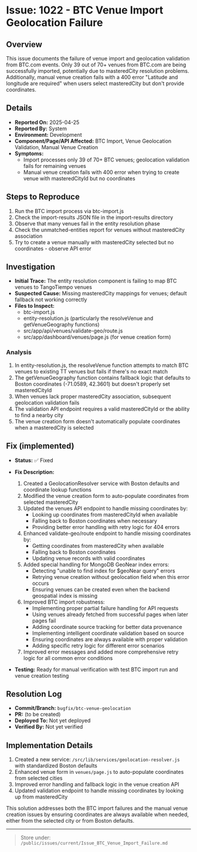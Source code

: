 # Issue: 1022 - BTC Venue Import Geolocation Failure

## Overview
This issue documents the failure of venue import and geolocation validation from BTC.com events. Only 39 out of 70+ venues from BTC.com are being successfully imported, potentially due to masteredCity resolution problems. Additionally, manual venue creation fails with a 400 error "Latitude and longitude are required" when users select masteredCity but don't provide coordinates.

## Details
- **Reported On:** 2025-04-25
- **Reported By:** System
- **Environment:** Development
- **Component/Page/API Affected:** BTC Import, Venue Geolocation Validation, Manual Venue Creation
- **Symptoms:** 
  - Import processes only 39 of 70+ BTC venues; geolocation validation fails for remaining venues
  - Manual venue creation fails with 400 error when trying to create venue with masteredCityId but no coordinates

## Steps to Reproduce
1. Run the BTC import process via btc-import.js
2. Check the import-results JSON file in the import-results directory
3. Observe that many venues fail in the entity resolution phase
4. Check the unmatched-entities report for venues without masteredCity association
5. Try to create a venue manually with masteredCity selected but no coordinates - observe API error

## Investigation
- **Initial Trace:** The entity resolution component is failing to map BTC venues to TangoTiempo venues
- **Suspected Cause:** Missing masteredCity mappings for venues; default fallback not working correctly
- **Files to Inspect:** 
  - btc-import.js
  - entity-resolution.js (particularly the resolveVenue and getVenueGeography functions)
  - src/app/api/venues/validate-geo/route.js
  - src/app/dashboard/venues/page.js (for venue creation form)

### Analysis
1. In entity-resolution.js, the resolveVenue function attempts to match BTC venues to existing TT venues but fails if there's no exact match
2. The getVenueGeography function contains fallback logic that defaults to Boston coordinates (-71.0589, 42.3601) but doesn't properly set masteredCityId
3. When venues lack proper masteredCity association, subsequent geolocation validation fails
4. The validation API endpoint requires a valid masteredCityId or the ability to find a nearby city
5. The venue creation form doesn't automatically populate coordinates when a masteredCity is selected

## Fix (implemented)
- **Status:** ✅ Fixed
- **Fix Description:** 
  1. Created a GeolocationResolver service with Boston defaults and coordinate lookup functions
  2. Modified the venue creation form to auto-populate coordinates from selected masteredCity
  3. Updated the venues API endpoint to handle missing coordinates by:
     - Looking up coordinates from masteredCityId when available
     - Falling back to Boston coordinates when necessary
     - Providing better error handling with retry logic for 404 errors
  4. Enhanced validate-geo/route endpoint to handle missing coordinates by:
     - Getting coordinates from masteredCity when available 
     - Falling back to Boston coordinates
     - Updating venue records with valid coordinates
  5. Added special handling for MongoDB GeoNear index errors:
     - Detecting "unable to find index for $geoNear query" errors
     - Retrying venue creation without geolocation field when this error occurs
     - Ensuring venues can be created even when the backend geospatial index is missing
  6. Improved BTC import robustness:
     - Implementing proper partial failure handling for API requests
     - Using venues already fetched from successful pages when later pages fail
     - Adding coordinate source tracking for better data provenance
     - Implementing intelligent coordinate validation based on source
     - Ensuring coordinates are always available with proper validation
     - Adding specific retry logic for different error scenarios
  7. Improved error messages and added more comprehensive retry logic for all common error conditions
  
- **Testing:** Ready for manual verification with test BTC import run and venue creation testing

## Resolution Log
- **Commit/Branch:** `bugfix/btc-venue-geolocation`
- **PR:** (to be created)
- **Deployed To:** Not yet deployed
- **Verified By:** Not yet verified

## Implementation Details
1. Created a new service: `/src/lib/services/geolocation-resolver.js` with standardized Boston defaults
2. Enhanced venue form in `venues/page.js` to auto-populate coordinates from selected cities
3. Improved error handling and fallback logic in the venue creation API
4. Updated validation endpoint to handle missing coordinates by looking up from masteredCity

This solution addresses both the BTC import failures and the manual venue creation issues by ensuring coordinates are always available when needed, either from the selected city or from Boston defaults.

---

> Store under: `/public/issues/current/Issue_BTC_Venue_Import_Failure.md`